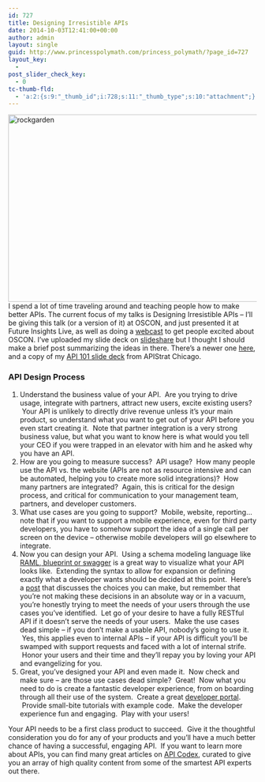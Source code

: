 ```yaml
---
id: 727
title: Designing Irresistible APIs
date: 2014-10-03T12:41:00+00:00
author: admin
layout: single
guid: http://www.princesspolymath.com/princess_polymath/?page_id=727
layout_key:
  - 
post_slider_check_key:
  - 0
tc-thumb-fld:
  - 'a:2:{s:9:"_thumb_id";i:728;s:11:"_thumb_type";s:10:"attachment";}'
---
```

<a href="http://www.princesspolymath.com/princess_polymath/wp-content/uploads/2014/10/rockgarden.jpg" class="grouped_elements" rel="tc-fancybox-group727"><img class="alignleft wp-image-728 size-full" src="http://www.princesspolymath.com/princess_polymath/wp-content/uploads/2014/10/rockgarden.jpg" alt="rockgarden" width="640" height="379" srcset="http://www.princesspolymath.com/princess_polymath/wp-content/uploads/2014/10/rockgarden.jpg 640w, http://www.princesspolymath.com/princess_polymath/wp-content/uploads/2014/10/rockgarden-300x177.jpg 300w" sizes="(max-width: 640px) 100vw, 640px" /></a>I spend a lot of time traveling around and teaching people how to make better APIs. The current focus of my talks is Designing Irresistible APIs &#8211; I&#8217;ll be giving this talk (or a version of it) at OSCON, and just presented it at Future Insights Live, as well as doing a [webcast](http://www.oreilly.com/pub/e/3088) to get people excited about OSCON. I&#8217;ve uploaded my slide deck on [slideshare](http://www.slideshare.net/synedra/designing-irresistible-ap-is) but I thought I should make a brief post summarizing the ideas in there. There&#8217;s a newer one [here](http://www.slideshare.net/synedra), and a copy of my [API 101 slide deck](http://www.slideshare.net/synedra/api-101) from APIStrat Chicago.

### API Design Process

  1. Understand the business value of your API.  Are you trying to drive usage, integrate with partners, attract new users, excite existing users?  Your API is unlikely to directly drive revenue unless it&#8217;s your main product, so understand what you want to get out of your API before you even start creating it.  Note that partner integration is a very strong business value, but what you want to know here is what would you tell your CEO if you were trapped in an elevator with him and he asked why you have an API.
  2. How are you going to measure success?  API usage?  How many people use the API vs. the website (APIs are not as resource intensive and can be automated, helping you to create more solid integrations)?  How many partners are integrated?  Again, this is critical for the design process, and critical for communication to your management team, partners, and developer customers.
  3. What use cases are you going to support?  Mobile, website, reporting&#8230; note that if you want to support a mobile experience, even for third party developers, you have to somehow support the idea of a single call per screen on the device &#8211; otherwise mobile developers will go elsewhere to integrate.
  4. Now you can design your API.  Using a schema modeling language like [RAML, blueprint or swagger](http://apicodex.3scale.net/content/API_Design:_Do_you_Swagger,_Blueprint_or_RAML%3F) is a great way to visualize what your API looks like.  Extending the syntax to allow for expansion or defining exactly what a developer wants should be decided at this point.  Here&#8217;s a [post](https://medium.com/@zwacky/design-a-beautiful-rest-api-901c73489458) that discusses the choices you can make, but remember that you&#8217;re not making these decisions in an absolute way or in a vacuum, you&#8217;re honestly trying to meet the needs of your users through the use cases you&#8217;ve identified.  Let go of your desire to have a fully RESTful API if it doesn&#8217;t serve the needs of your users.  Make the use cases dead simple &#8211; if you don&#8217;t make a usable API, nobody&#8217;s going to use it.  Yes, this applies even to internal APIs &#8211; if your API is difficult you&#8217;ll be swamped with support requests and faced with a lot of internal strife.  Honor your users and their time and they&#8217;ll repay you by loving your API and evangelizing for you.
  5. Great, you&#8217;ve designed your API and even made it.  Now check and make sure &#8211; are those use cases dead simple?  Great!  Now what you need to do is create a fantastic developer experience, from on boarding through all their use of the system.  Create a great [developer portal](http://www.3scale.net/2014/05/design-great-developer-portal-deliver-excellent-experience/).  Provide small-bite tutorials with example code.  Make the developer experience fun and engaging.  Play with your users!

Your API needs to be a first class product to succeed.  Give it the thoughtful consideration you do for any of your products and you&#8217;ll have a much better chance of having a successful, engaging API.  If you want to learn more about APIs, you can find many great articles on [API Codex](http://apicodex.3scale.net), curated to give you an array of high quality content from some of the smartest API experts out there.